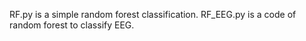 RF.py is a simple random forest classification. 
RF_EEG.py is a code of random forest to classify EEG.  
